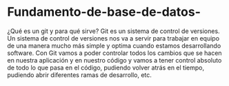 # Fundamento-de-base-de-datos-
¿Qué es un git y para qué  sirve? 
Git es un sistema de control de versiones. Un sistema de control de versiones nos va a servir para trabajar en equipo de una manera mucho más simple y optima cuando estamos desarrollando software.
Con Git vamos a poder controlar todos los cambios que se hacen en nuestra aplicación y en nuestro código y vamos a tener control absoluto de todo lo que pasa en el código, pudiendo volver atrás en el tiempo, pudiendo abrir diferentes ramas de desarrollo, etc.
